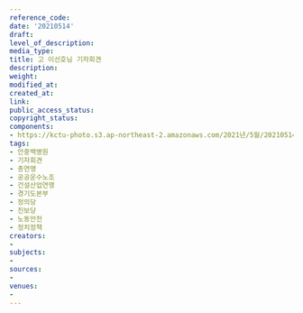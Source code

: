 ```yaml
---
reference_code: 
date: '20210514'
draft: 
level_of_description: 
media_type: 
title: 고 이선호님 기자회견
description: 
weight: 
modified_at: 
created_at: 
link: 
public_access_status: 
copyright_status: 
components:
- https://kctu-photo.s3.ap-northeast-2.amazonaws.com/2021년/5월/20210514-고+이선호님+기자회견_안중백병원_기자회견_총연맹_공공운수노조_건설산업연맹_경기도본부_정의당_진보당_노동안전_정치정책/_1DX0064.jpg
tags:
- 안중백병원
- 기자회견
- 총연맹
- 공공운수노조
- 건설산업연맹
- 경기도본부
- 정의당
- 진보당
- 노동안전
- 정치정책
creators:
- 
subjects:
- 
sources:
- 
venues:
- 
---
```

